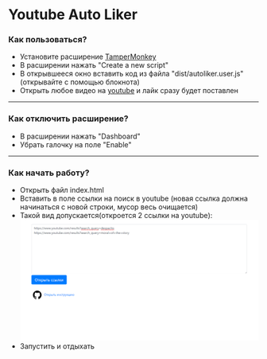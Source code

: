 <h1 class="text-center">Youtube Auto Liker</h1>

<h3>Как пользоваться?</h3>
<ul>
  <li>
    Установите расширение <a href="https://chrome.google.com/webstore/detail/tampermonkey/dhdgffkkebhmkfjojejmpbldmpobfkfo">TamperMonkey</a>
  </li>
  <li>
    В расширении нажать "Create a new script"
  </li>
  <li>
    В открывшееся окно вставить код из файла "dist/autoliker.user.js"(открывайте с помощью блокнота)
  </li>
  <li>
    Открыть любое видео на <a href="https://youtube.com">youtube</a> и лайк сразу будет поставлен
  </li>
</ul>

<hr>

<h3>Как отключить расширение?</h3>

<ul>
  <li>
    В расширении нажать "Dashboard"
  </li>
  <li>
    Убрать галочку на поле "Enable"
  </li>
</ul>

<hr>

<h3>Как начать работу?</h3>

<ul>
  <li>
    Открыть файл index.html
  </li>
  <li>
    Вставить в поле ссылки на поиск в youtube (новая ссылка должна начинаться с новой строки, мусор весь очищается)
  </li>
  <li>
    Такой вид допускается(откроется 2 ссылки на youtube):
    <br><img src="public/images/links.png">
  </li>
  <li>
    Запустить и отдыхать
  </li>
</ul>

